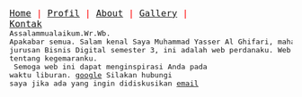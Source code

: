 <html>
<HEAD>
<TITLE> Yasser Hyperlink </TITLE>
</HEAD>
<BODY>
<pre>
<font size= 4 color="red"><a
href="home.html">Home</a> | <a href="profil.html">Profil</a> | <a
href="about.html">About</a> | <a href="galery.html">Gallery</a> |
<a href="kontak.html">Kontak</a></font>
<font
size=3>Assalammualaikum.Wr.Wb.
Apakabar semua. Salam kenal Saya Muhammad Yasser Al Ghifari, mahasiswa dari Universitas Ma'soem
jurusan Bisnis Digital semester 3, ini adalah web perdanaku. Web ini berisi informasi
tentang kegemaranku.<br> Semoga web ini dapat menginspirasi Anda pada
waktu liburan. <a href="http://www.google.com">google</a> Silakan hubungi
saya jika ada yang ingin didiskusikan <a
href="mailto:endarnirmala.gmail.com">email</a>
</font>
</pre>
</BODY>
</html>
